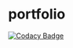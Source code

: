 # portfolio

[![Codacy Badge](https://api.codacy.com/project/badge/Grade/05db97d94148430390cbabdb5d6123a8)](https://app.codacy.com/gh/Esaou/projet5symf?utm_source=github.com&utm_medium=referral&utm_content=Esaou/projet5symf&utm_campaign=Badge_Grade_Settings)
